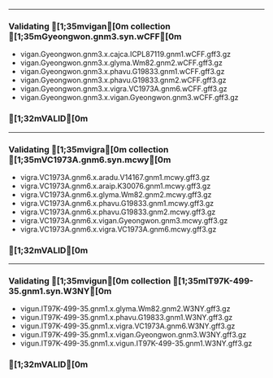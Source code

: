 --------------------------------------------------------------------------------
### Validating [1;35mvigan[0m collection [1;35mGyeongwon.gnm3.syn.wCFF[0m
 - vigan.Gyeongwon.gnm3.x.cajca.ICPL87119.gnm1.wCFF.gff3.gz
 - vigan.Gyeongwon.gnm3.x.glyma.Wm82.gnm2.wCFF.gff3.gz
 - vigan.Gyeongwon.gnm3.x.phavu.G19833.gnm1.wCFF.gff3.gz
 - vigan.Gyeongwon.gnm3.x.phavu.G19833.gnm2.wCFF.gff3.gz
 - vigan.Gyeongwon.gnm3.x.vigra.VC1973A.gnm6.wCFF.gff3.gz
 - vigan.Gyeongwon.gnm3.x.vigan.Gyeongwon.gnm3.wCFF.gff3.gz
### [1;32mVALID[0m
--------------------------------------------------------------------------------
### Validating [1;35mvigra[0m collection [1;35mVC1973A.gnm6.syn.mcwy[0m
 - vigra.VC1973A.gnm6.x.aradu.V14167.gnm1.mcwy.gff3.gz
 - vigra.VC1973A.gnm6.x.araip.K30076.gnm1.mcwy.gff3.gz
 - vigra.VC1973A.gnm6.x.glyma.Wm82.gnm2.mcwy.gff3.gz
 - vigra.VC1973A.gnm6.x.phavu.G19833.gnm1.mcwy.gff3.gz
 - vigra.VC1973A.gnm6.x.phavu.G19833.gnm2.mcwy.gff3.gz
 - vigra.VC1973A.gnm6.x.vigan.Gyeongwon.gnm3.mcwy.gff3.gz
 - vigra.VC1973A.gnm6.x.vigra.VC1973A.gnm6.mcwy.gff3.gz
### [1;32mVALID[0m
--------------------------------------------------------------------------------
### Validating [1;35mvigun[0m collection [1;35mIT97K-499-35.gnm1.syn.W3NY[0m
 - vigun.IT97K-499-35.gnm1.x.glyma.Wm82.gnm2.W3NY.gff3.gz
 - vigun.IT97K-499-35.gnm1.x.phavu.G19833.gnm1.W3NY.gff3.gz
 - vigun.IT97K-499-35.gnm1.x.vigra.VC1973A.gnm6.W3NY.gff3.gz
 - vigun.IT97K-499-35.gnm1.x.vigan.Gyeongwon.gnm3.W3NY.gff3.gz
 - vigun.IT97K-499-35.gnm1.x.vigun.IT97K-499-35.gnm1.W3NY.gff3.gz
### [1;32mVALID[0m
